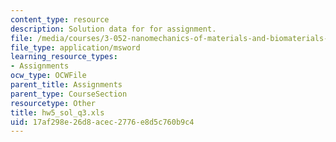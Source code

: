 ```yaml
---
content_type: resource
description: Solution data for for assignment.
file: /media/courses/3-052-nanomechanics-of-materials-and-biomaterials-spring-2007/17af298e26d8acec2776e8d5c760b9c4_hw5_sol_q3.xls
file_type: application/msword
learning_resource_types:
- Assignments
ocw_type: OCWFile
parent_title: Assignments
parent_type: CourseSection
resourcetype: Other
title: hw5_sol_q3.xls
uid: 17af298e-26d8-acec-2776-e8d5c760b9c4
---
```

